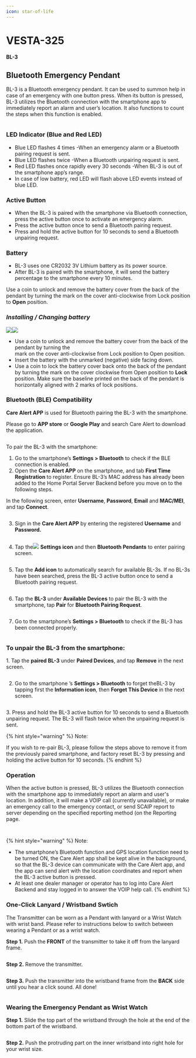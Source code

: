 ```yaml
---
icon: star-of-life
---
```


# VESTA-325

**BL-3**

## **Bluetooth Emergency Pendant**

BL-3 is a Bluetooth emergency pendant. It can be used to summon help in case of an emergency with one button press. When its button is pressed, BL-3 utilizes the Bluetooth connection with the smartphone app to immediately report an alarm and user’s location. It also functions to count the steps when this function is enabled.

<figure><img src=".gitbook/assets/image (289).png" alt=""><figcaption></figcaption></figure>

### LED Indicator (Blue and Red LED)

* Blue LED flashes 4 times -When an emergency alarm or a Bluetooth pairing request is sent.
* Blue LED flashes twice -When a Bluetooth unpairing request is sent.
* Red LED flashes once rapidly every 30 seconds -When BL-3 is out of the smartphone app’s range.
* In case of low battery, red LED will flash above LED events instead of blue LED.

### Active Button

* When the BL-3 is paired with the smartphone via Bluetooth connection, press the active button once to activate an emergency alarm.
* Press the active button once to send a Bluetooth pairing request.
* Press and hold the active button for 10 seconds to send a Bluetooth unpairing request.

### Battery

* BL-3 uses one CR2032 3V Lithium battery as its power source.
* After BL-3 is paired with the smartphone, it will send the battery percentage to the smartphone every 10 minutes.

Use a coin to unlock and remove the battery cover from the back of the pendant by turning the mark on the cover anti-clockwise from Lock position to **Open** position.

### _**Installing / Changing battery**_

![](<.gitbook/assets/11 (72).png>)![](<.gitbook/assets/12 (73).png>)

* Use a coin to unlock and remove the battery cover from the back of the pendant by turning the  \
  mark on the cover anti-clockwise from Lock position to Open position.
* Insert the battery with the unmarked (negative) side facing down.
* Use a coin to lock the battery cover back onto the back of the pendant by turning the mark on the cover clockwise from Open position to **Lock** position. Make sure the baseline printed on the back of the pendant is horizontally aligned with 2 marks of lock positions.

### Bluetooth (BLE) Compatibility

**Care Alert APP** is used for Bluetooth pairing the BL-3 with the smartphone.

Please go to **APP store** or **Google Play** and search Care Alert to download the application.

&#x20;

<figure><img src=".gitbook/assets/15 (58).png" alt=""><figcaption></figcaption></figure>

To pair the BL-3 with the smartphone:

1. Go to the smartphone’s **Settings > Bluetooth** to check if the BLE connection is enabled.
2. Open the **Care Alert APP** on the smartphone, and tab **First Time Registration** to register. Ensure BL-3’s MAC address has already been added to the Home Portal Server Backend before you move on to the following steps.

In the following screen, enter **Username**, **Password**, **Email** and **MAC/MEI**, and tap **Connect**.

<figure><img src=".gitbook/assets/image (290).png" alt=""><figcaption></figcaption></figure>

3. Sign in the **Care Alert APP** by entering the registered **Username** and **Password.**

<figure><img src=".gitbook/assets/image (291).png" alt=""><figcaption></figcaption></figure>

4. Tap the![](<.gitbook/assets/19 (15).jpeg>) **Settings icon** and then **Bluetooth Pendants** to enter pairing screen.

<figure><img src=".gitbook/assets/image (292).png" alt=""><figcaption></figcaption></figure>

5. Tap the **Add icon** to automatically search for available BL-3s. If no BL-3s have been searched, press the BL-3 active button once to send a Bluetooth pairing request.

<figure><img src=".gitbook/assets/image (293).png" alt=""><figcaption></figcaption></figure>

6. Tap the **BL-3** under **Available Devices** to pair the BL-3 with the smartphone, tap **Pair** for **Bluetooth Pairing Request**.

<figure><img src=".gitbook/assets/image (294).png" alt=""><figcaption></figcaption></figure>

7. Go to the smartphone’s **Settings > Bluetooth** to check if the BL-3 has been connected properly.

<figure><img src=".gitbook/assets/image (295).png" alt=""><figcaption></figcaption></figure>

### To unpair the BL-3 from the smartphone:

1\. Tap the **paired BL-3** under **Paired Devices**, and tap **Remove** in the next screen.

<figure><img src=".gitbook/assets/image (296).png" alt=""><figcaption></figcaption></figure>

2. Go to the smartphone ’s **Settings > Bluetooth** to forget theBL-3 by tapping first the **Information icon**, then **Forget This Device** in the next screen.

<figure><img src=".gitbook/assets/image (297).png" alt=""><figcaption></figcaption></figure>

3\. Press and hold the BL-3 active button for 10 seconds to send a Bluetooth unpairing request. The BL-3 will flash twice when the unpairing request is sent.

{% hint style="warning" %}
Note:

If you wish to re-pair BL-3, please follow the steps above to remove it from the previously paired smartphone, and factory reset BL-3 by pressing and holding the active button for 10 seconds.
{% endhint %}

### Operation

When the active button is pressed, BL-3 utilizes the Bluetooth connection with the smartphone app to immediately report an alarm and user's location. In addition, it will make a VOIP call (currently unavailable), or make an emergency call to the emergency contact, or send SCAIP report to server depending on the specified reporting method (on the Reporting page.

<figure><img src=".gitbook/assets/image (298).png" alt=""><figcaption></figcaption></figure>

<figure><img src=".gitbook/assets/image (299).png" alt=""><figcaption></figcaption></figure>

{% hint style="warning" %}
Note:

* The smartphone’s Bluetooth function and GPS location function need to be turned ON, the Care Alert app shall be kept alive in the background, so that the BL-3 device can communicate with the Care Alert app, and the app can send alert with the location coordinates and report when the BL-3 active button is pressed.
* At least one dealer manager or operator has to log into Care Alert Backend and stay logged in to answer the VOIP help call.
{% endhint %}

### One-Click Lanyard / Wristband Swtich

The Transmitter can be worn as a Pendant with lanyard or a Wrist Watch with wrist band. Please refer to instructions below to switch between wearing a Pendant or as a wrist watch.

**Step 1.** Push the **FRONT** of the transmitter to take it off from the lanyard frame.

<figure><img src=".gitbook/assets/image (300).png" alt=""><figcaption></figcaption></figure>

**Step 2.** Remove the transmitter.

<figure><img src=".gitbook/assets/image (301).png" alt=""><figcaption></figcaption></figure>

**Step 3.** Push the transmitter into the wristband frame from the **BACK** side until you hear a click sound. All done!

<figure><img src=".gitbook/assets/image (302).png" alt=""><figcaption></figcaption></figure>

### Wearing the Emergency Pendant as Wrist Watch

**Step 1.** Slide the top part of the wristband through the hole at the end of the bottom part of the wristband.

<figure><img src=".gitbook/assets/image (303).png" alt=""><figcaption></figcaption></figure>

**Step 2.** Push the protruding part on the inner wristband into right hole for your wrist size.

<figure><img src=".gitbook/assets/image (304).png" alt=""><figcaption></figcaption></figure>
